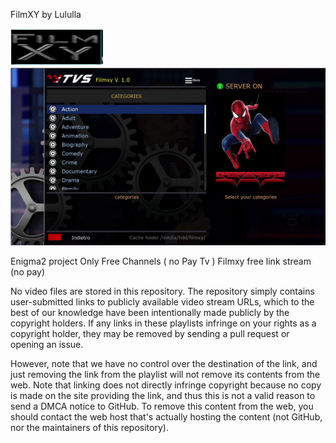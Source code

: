 FilmXY by Lululla

<img src="https://github.com/Belfagor2005/filmxy/blob/main/usr/lib/enigma2/python/Plugins/Extensions/filmxy/logo.png">


<img src="https://github.com/Belfagor2005/filmxy/blob/main/screenshot/screenshot.png?raw=true">


Enigma2 project
Only Free Channels ( no Pay Tv ) 
Filmxy free link stream (no pay)

No video files are stored in this repository. The repository simply contains user-submitted links to publicly available video stream URLs, which to the best of our knowledge have been intentionally made publicly by the copyright holders. If any links in these playlists infringe on your rights as a copyright holder, they may be removed by sending a pull request or opening an issue.

However, note that we have no control over the destination of the link, and just removing the link from the playlist will not remove its contents from the web. Note that linking does not directly infringe copyright because no copy is made on the site providing the link, and thus this is not a valid reason to send a DMCA notice to GitHub. To remove this content from the web, you should contact the web host that's actually hosting the content (not GitHub, nor the maintainers of this repository).
